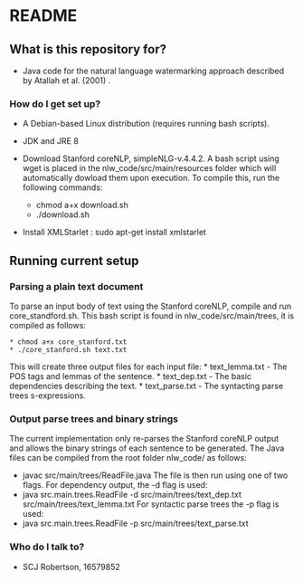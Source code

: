# README #

## What is this repository for? ##

* Java code for the natural language watermarking approach described by Atallah et al. (2001) .

### How do I get set up? ###

* A Debian-based Linux distribution (requires running bash scripts).
+ JDK and JRE 8
- Download Stanford coreNLP, simpleNLG-v.4.4.2. A bash script using wget is placed in the nlw_code/src/main/resources folder
which will automatically dowload them upon execution. To compile this, run the following commands:

    * chmod a+x download.sh
    * ./download.sh

- Install XMLStarlet : sudo apt-get install xmlstarlet

## Running current setup ##

### Parsing a plain text document ###
To parse an input body of text using the Stanford coreNLP, compile and run core_standford.sh. This bash script is 
found in nlw_code/src/main/trees, it is compiled as follows:

    * chmod a+x core_stanford.txt
    * ./core_stanford.sh text.txt

This will create three output files for each input file:
    * text_lemma.txt - The POS tags and lemmas of the sentence.
    * text_dep.txt - The basic dependencies describing the text.
    * text_parse.txt - The syntacting parse trees s-expressions.

### Output parse trees and binary strings ###
The current implementation only re-parses the Stanford coreNLP output and
allows the binary strings of each sentence to be generated. The Java files can be compiled
from the root folder nlw_code/ as follows:
* javac src/main/trees/ReadFile.java
The file is then run using one of two flags. For dependency output, the -d flag is used:
* java src.main.trees.ReadFile -d src/main/trees/text_dep.txt src/main/trees/text_lemma.txt
For syntactic parse trees the -p flag is used:
* java src.main.trees.ReadFile -p src/main/trees/text_parse.txt

### Who do I talk to? ###

* SCJ Robertson, 16579852